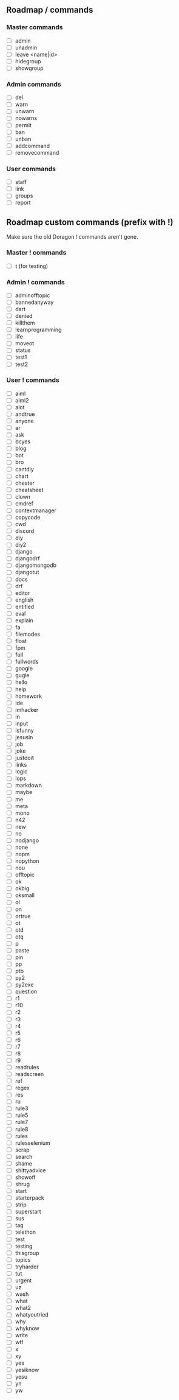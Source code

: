 ## Roadmap / commands

### Master commands
- [ ] admin
- [ ] unadmin
- [ ] leave <name|id>
- [ ] hidegroup
- [ ] showgroup

### Admin commands
- [ ] del
- [ ] warn
- [ ] unwarn
- [ ] nowarns
- [ ] permit
- [ ] ban
- [ ] unban
- [ ] addcommand <name>
- [ ] removecommand <name>

### User commands
- [ ] staff
- [ ] link
- [ ] groups
- [ ] report

## Roadmap custom commands (prefix with !)
Make sure the old Doragon ! commands aren't gone.
### Master ! commands
- [ ] t (for testing)

### Admin ! commands
- [ ] adminofftopic
- [ ] bannedanyway
- [ ] dart
- [ ] denied
- [ ] killthem
- [ ] learnprogramming
- [ ] life
- [ ] moveot
- [ ] status
- [ ] test1
- [ ] test2

### User ! commands
- [ ] aiml
- [ ] aiml2
- [ ] alot
- [ ] andtrue
- [ ] anyone
- [ ] ar
- [ ] ask
- [ ] bcyes
- [ ] blog
- [ ] bot
- [ ] bro
- [ ] cantdiy
- [ ] chart
- [ ] cheater
- [ ] cheatsheet
- [ ] clown
- [ ] cmdref
- [ ] contextmanager
- [ ] copycode
- [ ] cwd
- [ ] discord
- [ ] diy
- [ ] diy2
- [ ] django
- [ ] djangodrf
- [ ] djangomongodb
- [ ] djangotut
- [ ] docs
- [ ] drf
- [ ] editor
- [ ] english
- [ ] entitled
- [ ] eval
- [ ] explain
- [ ] fa
- [ ] filemodes
- [ ] float
- [ ] fpm
- [ ] full
- [ ] fullwords
- [ ] google
- [ ] gugle
- [ ] hello
- [ ] help
- [ ] homework
- [ ] ide
- [ ] imhacker
- [ ] in
- [ ] input
- [ ] isfunny
- [ ] jesusin
- [ ] job
- [ ] joke
- [ ] justdoit
- [ ] links
- [ ] logic
- [ ] lops
- [ ] markdown
- [ ] maybe
- [ ] me
- [ ] meta
- [ ] mono
- [ ] n42
- [ ] new
- [ ] no
- [ ] nodjango
- [ ] none
- [ ] nopm
- [ ] nopython
- [ ] nou
- [ ] offtopic
- [ ] ok
- [ ] okbig
- [ ] oksmall
- [ ] ol
- [ ] on
- [ ] ortrue
- [ ] ot
- [ ] otd
- [ ] otq
- [ ] p
- [ ] paste
- [ ] pin
- [ ] pp
- [ ] ptb
- [ ] py2
- [ ] py2exe
- [ ] question
- [ ] r1
- [ ] r10
- [ ] r2
- [ ] r3
- [ ] r4
- [ ] r5
- [ ] r6
- [ ] r7
- [ ] r8
- [ ] r9
- [ ] readrules
- [ ] readscreen
- [ ] ref
- [ ] regex
- [ ] res
- [ ] ru
- [ ] rule3
- [ ] rule5
- [ ] rule7
- [ ] rule8
- [ ] rules
- [ ] rulesselenium
- [ ] scrap
- [ ] search
- [ ] shame
- [ ] shittyadvice
- [ ] showoff
- [ ] shrug
- [ ] start
- [ ] starterpack
- [ ] strip
- [ ] superstart
- [ ] sus
- [ ] tag
- [ ] telethon
- [ ] test
- [ ] testing
- [ ] thisgroup
- [ ] topics
- [ ] tryharder
- [ ] tut
- [ ] urgent
- [ ] uz
- [ ] wash
- [ ] what
- [ ] what2
- [ ] whatyoutried
- [ ] why
- [ ] whyknow
- [ ] write
- [ ] wtf
- [ ] x
- [ ] xy
- [ ] yes
- [ ] yesiknow
- [ ] yesu
- [ ] yn
- [ ] yw
